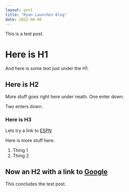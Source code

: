 ```yaml
---
layout: post
title: "Ryan Launches Blog"
date: 2022-06-08
---
```


This is a test post. 

# Here is H1 

And here is some text just under the H1. 

## Here is H2

More stuff goes right here under neath. 
One enter down. 

Two enters down. 

### Here is H3

Lets try a link to [ESPN](www.espn.com)

Here is more stuff here. 
1. Thing 1
2. Thing 2

## Now an H2 with a link to [Google](www.google.com)

This concludes the test post.  
